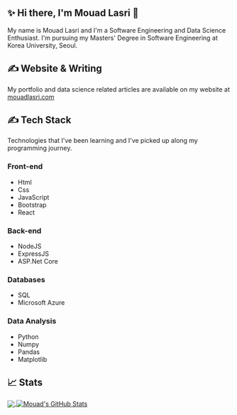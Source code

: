 ## ✨ Hi there, I'm Mouad Lasri 👋

<!--
**mouadlasri/mouadlasri** is a ✨ _special_ ✨ repository because its `README.md` (this file) appears on your GitHub profile.

Here are some ideas to get you started:

- 🔭 I’m currently working on ...
- 🌱 I’m currently learning ...
- 👯 I’m looking to collaborate on ...
- 🤔 I’m looking for help with ...
- 💬 Ask me about ...
- 📫 How to reach me: ...
- 😄 Pronouns: ...
- ⚡ Fun fact: ...
-->

My name is Mouad Lasri and I'm a Software Engineering and Data Science Enthusiast. I'm pursuing my Masters' Degree in Software Engineering at Korea University, Seoul.

## &#x270d; Website & Writing
My portfolio and data science related articles are available on my website at <a href="https://mouadlasri.com/">mouadlasri.com</a>


## &#x270d; Tech Stack

Technologies that I've been learning and I've picked up along my programming journey.

### Front-end
- Html
- Css
- JavaScript
- Bootstrap
- React

### Back-end
- NodeJS
- ExpressJS
- ASP.Net Core

### Databases
- SQL
- Microsoft Azure

### Data Analysis
- Python
- Numpy
- Pandas
- Matplotlib

## &#x1f4c8; Stats

<a href="https://github.com/mouadlasri/mouadlasri">
  <img align="center" src="https://github-readme-stats.vercel.app/api/top-langs/?username=mouadlasri&hide=java,html,tex&title_color=ffffff&text_color=c9cacc&icon_color=2bbc8a&bg_color=1d1f21&langs_count=3" />
</a>
<a href="https://github.com/mouadlasri/mouadlasri">
  <img align="center" src="https://github-readme-stats.vercel.app/api?username=mouadlasri&show_icons=true&line_height=27&count_private=true&title_color=ffffff&text_color=c9cacc&icon_color=2bbc8a&bg_color=1d1f21" alt="Mouad's GitHub Stats" />
</a>

